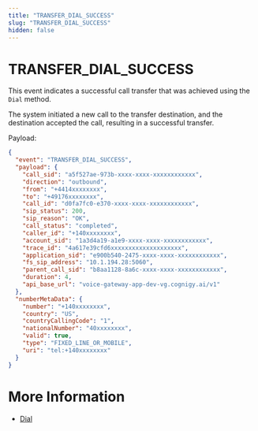 ```yaml
---
title: "TRANSFER_DIAL_SUCCESS"
slug: "TRANSFER_DIAL_SUCCESS"
hidden: false
---
```


# TRANSFER_DIAL_SUCCESS

This event indicates a successful call transfer that was achieved using the `Dial` method. 

The system initiated a new call to the transfer destination, and the destination accepted the call, resulting in a successful transfer.

Payload:

```json
{
  "event": "TRANSFER_DIAL_SUCCESS",
  "payload": {
    "call_sid": "a5f527ae-973b-xxxx-xxxx-xxxxxxxxxxxx",
    "direction": "outbound",
    "from": "+4414xxxxxxxx",
    "to": "+49176xxxxxxxx",
    "call_id": "d0fa7fc0-e370-xxxx-xxxx-xxxxxxxxxxxx",
    "sip_status": 200,
    "sip_reason": "OK",
    "call_status": "completed",
    "caller_id": "+140xxxxxxxx",
    "account_sid": "1a3d4a19-a1e9-xxxx-xxxx-xxxxxxxxxxxx",
    "trace_id": "4a617e39cfd6xxxxxxxxxxxxxxxxxxxx",
    "application_sid": "e900b540-2475-xxxx-xxxx-xxxxxxxxxxxx",
    "fs_sip_address": "10.1.194.28:5060",
    "parent_call_sid": "b8aa1128-8a6c-xxxx-xxxx-xxxxxxxxxxxx",
    "duration": 4,
    "api_base_url": "voice-gateway-app-dev-vg.cognigy.ai/v1"
  },
  "numberMetaData": {
    "number": "+140xxxxxxxx",
    "country": "US",
    "countryCallingCode": "1",
    "nationalNumber": "40xxxxxxxx",
    "valid": true,
    "type": "FIXED_LINE_OR_MOBILE",
    "uri": "tel:+140xxxxxxxx"
  }
}
```
# More Information

- [Dial](../verbs/dial.md)
